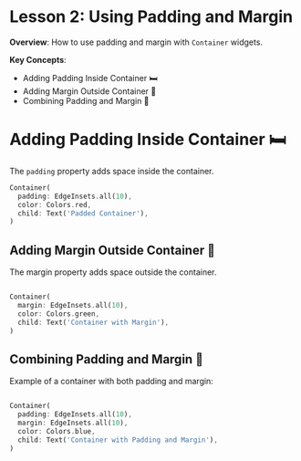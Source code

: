 
# Lesson 2: Using Padding and Margin

 **Overview**: How to use padding and margin with `Container` widgets.

 **Key Concepts**:

- Adding Padding Inside Container 🛏️
- Adding Margin Outside Container 🌳
- Combining Padding and Margin 🧩

# Adding Padding Inside Container 🛏️

The `padding` property adds space inside the container.

  ```dart
  Container(
    padding: EdgeInsets.all(10),
    color: Colors.red,
    child: Text('Padded Container'),
  )
  ```

## Adding Margin Outside Container 🌳

The margin property adds space outside the container.

```dart

Container(
  margin: EdgeInsets.all(10),
  color: Colors.green,
  child: Text('Container with Margin'),
)
```

## Combining Padding and Margin 🧩

Example of a container with both padding and margin:

```dart

Container(
  padding: EdgeInsets.all(10),
  margin: EdgeInsets.all(10),
  color: Colors.blue,
  child: Text('Container with Padding and Margin'),
)
```
